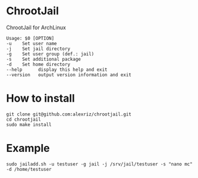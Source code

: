ChrootJail
==========

ChrootJail for ArchLinux

	Usage: $0 [OPTION]
	-u    Set user name
	-j    Set jail directory
	-g    Set user group (def.: jail)
	-s    Set additional package
	-d    Set home directory
	--help      display this help and exit
	--version   output version information and exit

How to install
==========
	git clone git@github.com:alexriz/chrootjail.git
	cd chrootjail
	sudo make install

Example
==========
	sudo jailadd.sh -u testuser -g jail -j /srv/jail/testuser -s "nano mc" -d /home/testuser